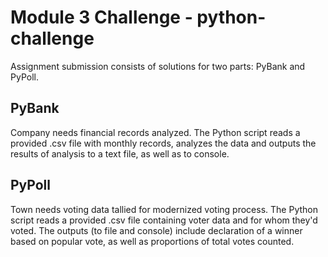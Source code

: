 # Module 3 Challenge - python-challenge

Assignment submission consists of solutions for two parts: PyBank and PyPoll.

## PyBank

Company needs financial records analyzed. The Python script reads a provided .csv file with monthly records, analyzes the data and outputs the results of analysis to a text file, as well as to console.

## PyPoll

Town needs voting data tallied for modernized voting process. The Python script reads a provided .csv file containing voter data and for whom they'd voted. The outputs (to file and console) include declaration of a winner based on popular vote, as well as proportions of total votes counted.
